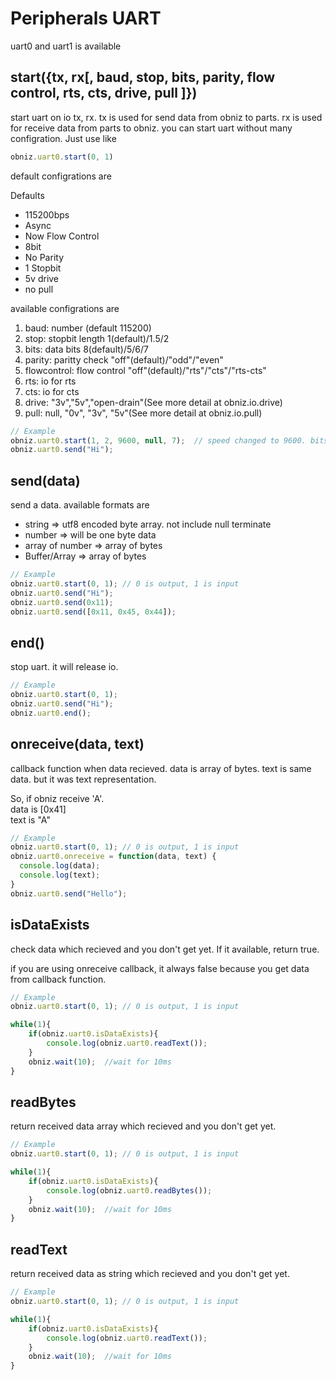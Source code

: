 # Peripherals UART
uart0 and uart1 is available

## start({tx, rx[, baud, stop, bits, parity, flow control, rts, cts, drive, pull ]})
start uart on io tx, rx.
tx is used for send data from obniz to parts.
rx is used for receive data from parts to obniz.
you can start uart without many configration. Just use like
```javascript
obniz.uart0.start(0, 1)
```
default configrations are

Defaults
- 115200bps
- Async
- Now Flow Control
- 8bit
- No Parity
- 1 Stopbit
- 5v drive
- no pull

available configrations are

1. baud: number (default 115200)
2. stop: stopbit length 1(default)/1.5/2
3. bits: data bits 8(default)/5/6/7
4. parity: paritty check "off"(default)/"odd"/"even"
5. flowcontrol: flow control "off"(default)/"rts"/"cts"/"rts-cts"
6. rts: io for rts
7. cts: io for cts
8. drive:  "3v","5v","open-drain"(See more detail at obniz.io.drive)
9. pull: null, "0v", "3v", "5v"(See more detail at obniz.io.pull)


```Javascript
// Example
obniz.uart0.start(1, 2, 9600, null, 7);  // speed changed to 9600. bits = 7bit
obniz.uart0.send("Hi");
```
## send(data)
send a data.
available formats are

- string => utf8 encoded byte array. not include null terminate
- number => will be one byte data
- array of number => array of bytes
- Buffer/Array => array of bytes

```Javascript
// Example
obniz.uart0.start(0, 1); // 0 is output, 1 is input
obniz.uart0.send("Hi");
obniz.uart0.send(0x11);
obniz.uart0.send([0x11, 0x45, 0x44]);
```
## end()
stop uart. it will release io.

```Javascript
// Example
obniz.uart0.start(0, 1);
obniz.uart0.send("Hi");
obniz.uart0.end();
```
## onreceive(data, text)
callback function when data recieved.
data is array of bytes.
text is same data. but it was text representation.

So, if obniz receive 'A'.  
data is [0x41]  
text is "A"  

```Javascript
// Example
obniz.uart0.start(0, 1); // 0 is output, 1 is input
obniz.uart0.onreceive = function(data, text) {
  console.log(data);
  console.log(text);
}
obniz.uart0.send("Hello");
```

## isDataExists
check data  which recieved and you don't get yet.
If it available, return true. 

if you are using onreceive callback, it always false because you get data from callback function.


```Javascript
// Example
obniz.uart0.start(0, 1); // 0 is output, 1 is input

while(1){
    if(obniz.uart0.isDataExists){
        console.log(obniz.uart0.readText());
    }
    obniz.wait(10);  //wait for 10ms
}
```

## readBytes
return received data array which recieved and you don't get yet.

```Javascript
// Example
obniz.uart0.start(0, 1); // 0 is output, 1 is input

while(1){
    if(obniz.uart0.isDataExists){
        console.log(obniz.uart0.readBytes());
    }
    obniz.wait(10);  //wait for 10ms
}
```

## readText
return received data as string which recieved and you don't get yet.


```Javascript
// Example
obniz.uart0.start(0, 1); // 0 is output, 1 is input

while(1){
    if(obniz.uart0.isDataExists){
        console.log(obniz.uart0.readText());
    }
    obniz.wait(10);  //wait for 10ms
}
```